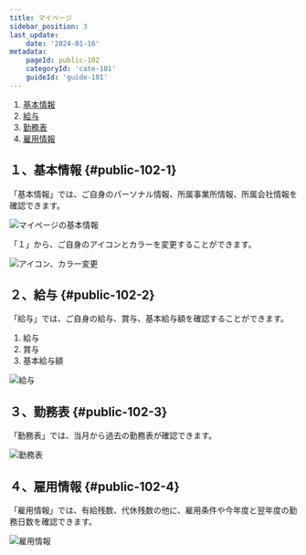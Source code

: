 ```yaml
---
title: マイページ
sidebar_position: 3
last_update: 
    date: '2024-01-16'
metadata: 
    pageId: public-102
    categoryId: 'cate-101'
    guideId: 'guide-101'
---
```


1. [基本情報](#public-102-1)
2. [給与](#public-102-2)
3. [勤務表](#public-102-3)
4. [雇用情報](#public-102-4)

## １、基本情報 {#public-102-1}

「基本情報」では、ご自身のパーソナル情報、所属事業所情報、所属会社情報を確認できます。

![マイページの基本情報](/img/guide/public-102-1.png)

「１」から、ご自身のアイコンとカラーを変更することができます。

![アイコン、カラー変更](/img/guide/public-102-2.png)

## ２、給与 {#public-102-2}

「給与」では、ご自身の給与、賞与、基本給与額を確認することができます。

1. 給与
2. 賞与
3. 基本給与額

![給与](/img/guide/public-102-3.png)

## ３、勤務表 {#public-102-3}

「勤務表」では、当月から過去の勤務表が確認できます。

![勤務表](/img/guide/public-102-4.png)

## ４、雇用情報 {#public-102-4}

「雇用情報」では、有給残数、代休残数の他に、雇用条件や今年度と翌年度の勤務日数を確認できます。

![雇用情報](/img/guide/public-102-5.png)